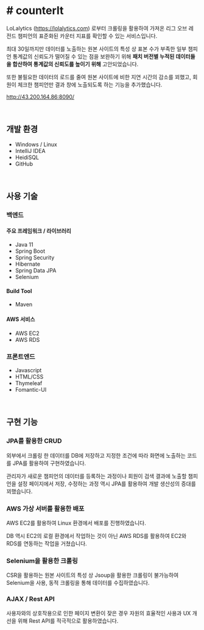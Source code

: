 # # counterIt
LoLalytics (https://lolalytics.com) 로부터 크롤링을 활용하여 가져온 리그 오브 레전드 챔피언의 표준화된 카운터 지표를 확인할 수 있는 서비스입니다.

최대 30일까지만 데이터를 노출하는 원본 사이트의 특성 상 표본 수가 부족한 일부 챔피언 통계값의 신뢰도가 떨어질 수 있는 점을 보완하기 위해 **패치 버전별 누적된 데이터들을 합산하여 통계값의 신뢰도를 높이기 위해** 고안되었습니다.

또한 불필요한 데이터의 로드를 줄여 원본 사이트에 비한 지연 시간의 감소를 꾀했고, 회원이 체크한 챔피언만 결과 창에 노출되도록 하는 기능을 추가했습니다.

http://43.200.164.86:8090/

<br>

## 개발 환경
- Windows / Linux
- IntelliJ IDEA
- HeidiSQL
- GitHub

<br>

## 사용 기술
### 백엔드
#### 주요 프레임워크 / 라이브러리
- Java 11
- Spring Boot
- Spring Security
- Hibernate
- Spring Data JPA
- Selenium

#### Build Tool
- Maven

#### AWS 서비스
- AWS EC2
- AWS RDS

### 프론트엔드
- Javascript
- HTML/CSS
- Thymeleaf
- Fomantic-UI

<br>

## 구현 기능
### JPA를 활용한 CRUD

외부에서 크롤링 한 데이터를 DB에 저장하고 지정한 조건에 따라 화면에 노출하는 코드를 JPA를 활용하여 구현하였습니다.

관리자가 새로운 챔피언의 데이터를 등록하는 과정이나 회원이 검색 결과에 노출할 챔피언을 설정 페이지에서 저장, 수정하는 과정 역시 JPA를 활용하여 개발 생산성의 증대를 꾀했습니다.

### AWS 가상 서버를 활용한 배포

AWS EC2를 활용하여 Linux 환경에서 배포를 진행하였습니다.

DB 역시 EC2의 로컬 환경에서 작업하는 것이 아닌 AWS RDS를 활용하여 EC2와 RDS를 연동하는 작업을 거쳤습니다.

### Selenium을 활용한 크롤링

CSR을 활용하는 원본 사이트의 특성 상 Jsoup을 활용한 크롤링이 불가능하여 Selenium을 사용, 동적 크롤링을 통해 데이터를 수집하였습니다.

### AJAX / Rest API

사용자와의 상호작용으로 인한 페이지 변환이 잦은 경우 자원의 효율적인 사용과 UX 개선을 위해 Rest API를 적극적으로 활용하였습니다.

